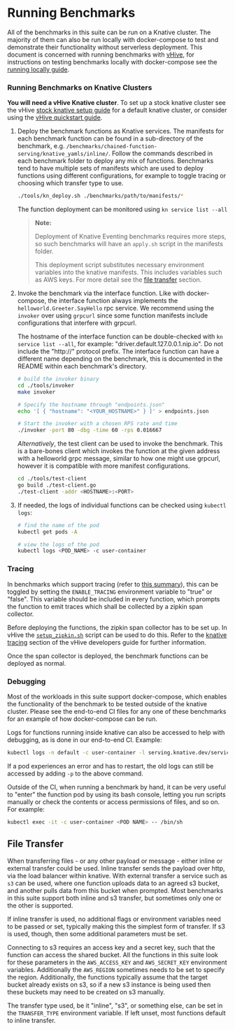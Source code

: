 # Running Benchmarks

All of the benchmarks in this suite can be run on a Knative cluster. The majority of them can also
be run locally with docker-compose to test and demonstrate their functionality without serverless 
deployment. This document is concerned with running benchmarks with [vHive](https://github.com/ease-lab/vhive),
for instructions on testing benchmarks locally with docker-compose see the [running locally guide](./running_locally.md).

### Running Benchmarks on Knative Clusters

**You will need a vHive Knative cluster**. To set up a stock knative cluster see the vHive
[stock knative setup guide](https://github.com/ease-lab/vhive/blob/main/docs/developers_guide.md#testing-stock-knative-setup-or-images)
for a default knative cluster, or consider using the 
[vHive quickstart guide](https://github.com/ease-lab/vhive/blob/main/docs/quickstart_guide.md).

1. Deploy the benchmark functions as Knative services. The manifests for each benchmark function
    can be found in a sub-directory of the benchmark, e.g. 
    `/benchmarks/chained-function-serving/knative_yamls/inline/`.
    Follow the commands described in each benchmark folder to deploy any mix of functions.
     Benchmarks tend to have multiple
    sets of manifests which are used to deploy functions using different configurations, for
    example to toggle tracing or choosing which transfer type to use.
    ```bash
    ./tools/kn_deploy.sh ./benchmarks/path/to/manifests/*
    ```
    The function deployment can be monitored using `kn service list --all` 
    > **Note:**
    > 
    > Deployment of Knative Eventing benchmarks requires more steps, so such benchmarks will
    > have an `apply.sh` script in the manifests folder.
    >
    > This deployment script substitutes necessary environment variables into the knative manifests.
    > This includes variables such as AWS keys. For more detail see the 
    > [file transfer](#file-transfer) section.

2. Invoke the benchmark via the interface function. Like with docker-compose, the interface
    function always implements the `helloworld.Greeter.SayHello` rpc service. We recommend using
    the `invoker` over using `grpcurl` since some function manifests include configurations that
    interfere with grpcurl.

    The hostname of the interface function can be double-checked with `kn service list --all`, for
    example: "driver.default.127.0.0.1.nip.io". Do not include the "http://" protocol prefix. The
    interface function can have a different name depending on the benchmark, this is documented
    in the README within each benchmark's directory.
    ```bash
    # build the invoker binary
    cd ./tools/invoker
    make invoker

    # Specify the hostname through "endpoints.json"
    echo '[ { "hostname": "<YOUR_HOSTNAME>" } ]' > endpoints.json

    # Start the invoker with a chosen RPS rate and time
    ./invoker -port 80 -dbg -time 60 -rps 0.016667
    ``` 

    *Alternatively*, the test client can be used to invoke the benchmark. This is a bare-bones
    client which invokes the function at the given address with a helloworld grpc message, similar
    to how one might use grpcurl, however it is compatible with more manifest configurations.
    ```bash
    cd ./tools/test-client
    go build ./test-client.go
    ./test-client -addr <HOSTNAME>:<PORT>
    ```

3. If needed, the logs of individual functions can be checked using `kubectl logs`:
    ```bash
    # find the name of the pod
    kubectl get pods -A

    # view the logs of the pod
    kubectl logs <POD_NAME> -c user-container
    ```

### Tracing

In benchmarks which support tracing (refer to [this summary](/benchmarks/README.md)), this can be
toggled by setting the `ENABLE_TRACING` environment variable to "true" or "false". This variable
should be included in every function, which prompts the function to emit traces which shall be
collected by a zipkin span collector.

Before deploying the functions, the zipkin span collector has to be set up. In vHive the
[`setup_zipkin.sh`](https://github.com/ease-lab/vhive/blob/main/scripts/setup_zipkin.sh) script can
be used to do this. Refer to the [knative tracing](https://github.com/ease-lab/vhive/blob/main/docs/developers_guide.md#knative-request-tracing)
section of the vHive developers guide for further information.

Once the span collector is deployed, the benchmark functions can be deployed as normal.

### Debugging

Most of the workloads in this suite support docker-compose, which enables the functionality of the
benchmark to be tested outside of the knative cluster. Please see the end-to-end CI files for any
one of these benchmarks for an example of how docker-compose can be run.

Logs for functions running inside knative can also be accessed to help with debugging, as is done
in our end-to-end CI. Example:
```bash
kubectl logs -n default -c user-container -l serving.knative.dev/service=gg-driver-llvm --tail=-1
```
If a pod experiences an error and has to restart, the old logs can still be accessed by adding
`-p` to the above command.

Outside of the CI, when running a benchmark by hand, it can be very useful to "enter" the function
 pod by using its bash console, letting you run scripts manually or check the contents or access 
 permissions of files, and so on. For example:
```bash
kubectl exec -it -c user-container <POD NAME> -- /bin/sh
```

## File Transfer

When transferring files - or any other payload or message - either inline or external transfer could
be used. Inline transfer sends the payload over http, via the load balancer within knative. With
external transfer a service such as `s3` can be used, where one function uploads data to an agreed
s3 bucket, and another pulls data from this bucket when prompted. Most benchmarks in this suite 
support both inline and s3 transfer, but sometimes only one or the other is supported. 

If inline transfer is used, no additional flags or environment variables need to be passed or set, 
typically making this the simplest form of transfer. If s3 is used, though, then some additional
parameters must be set. 

Connecting to s3 requires an access key and a secret key, such that the function can access the 
shared bucket. All the functions in this suite look for these parameters in the `AWS_ACCESS_KEY` 
and `AWS_SECRET_KEY` environment variables. Additionally the `AWS_REGION` sometimes needs to be
set to specify the region. Additionally, the functions typically assume that the target bucket
already exists on s3, so if a new s3 instance is being used then these buckets may need to be
created on s3 manually.

The transfer type used, be it "inline", "s3", or something else, can be set in the 
`TRANSFER_TYPE` environment variable. If left unset, most functions default to inline transfer.
